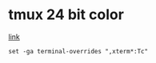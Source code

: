 # tmux 24 bit color

[link](https://stackoverflow.com/questions/41783367/tmux-tmux-true-color-is-not-working-properly/41786092)

```
set -ga terminal-overrides ",xterm*:Tc"
```

